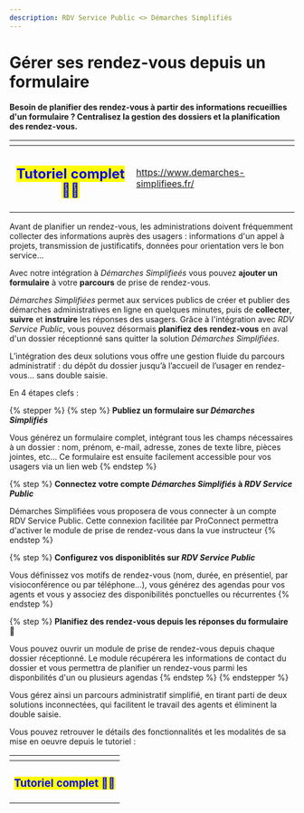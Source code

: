 ```yaml
---
description: RDV Service Public <> Démarches Simplifiés
---
```


# Gérer ses rendez-vous depuis un formulaire

**Besoin de planifier des rendez-vous à partir des informations recueillies d'un formulaire ? Centralisez la gestion des dossiers et la planification des rendez-vous.**

<table data-view="cards"><thead><tr><th align="center"></th><th data-hidden data-card-target data-type="content-ref"></th></tr></thead><tbody><tr><td align="center"><h2><mark style="color:blue;"><strong>Tutoriel complet 🧑‍🔧</strong></mark></h2></td><td><a href="https://www.demarches-simplifiees.fr/">https://www.demarches-simplifiees.fr/</a></td></tr></tbody></table>

Avant de planifier un rendez-vous, les administrations doivent fréquemment collecter des informations auprès des usagers : informations d'un appel à projets, transmission de justificatifs, données pour orientation vers le bon service...&#x20;

Avec notre intégration à _Démarches Simplifieés_ vous pouvez **ajouter un formulaire** à votre **parcours** de prise de rendez-vous.&#x20;

_Démarches Simplifiées_ permet aux services publics de créer et publier des démarches administratives en ligne en quelques minutes, puis de **collecter**, **suivre** et **instruire** les réponses des usagers. Grâce à l'intégration avec _RDV Service Public_, vous pouvez désormais **planifiez des rendez-vous** en aval d'un dossier réceptionné sans quitter la solution _Démarches Simplifiées_. &#x20;

L’intégration des deux solutions vous offre une gestion fluide du parcours administratif : du dépôt du dossier jusqu’à l’accueil de l’usager en rendez-vous… sans double saisie.&#x20;

En 4 étapes clefs :&#x20;

{% stepper %}
{% step %}
**Publiez un formulaire sur&#x20;**_**Démarches Simplifiés**_&#x20;

Vous générez un formulaire complet, intégrant tous les champs nécessaires à un dossier : nom, prénom, e-mail, adresse, zones de texte libre, pièces jointes, etc... Ce formulaire est ensuite facilement accessible pour vos usagers via un lien web
{% endstep %}

{% step %}
**Connectez votre compte&#x20;**_**Démarches Simplifiés**_**&#x20;à&#x20;**_**RDV Service Public**_

Démarches Simplifiées vous proposera de vous connecter à un compte RDV Service Public. Cette connexion facilitée par ProConnect permettra d'activer le module de prise de rendez-vous dans la vue instructeur
{% endstep %}

{% step %}
**Configurez vos disponiblités sur&#x20;**_**RDV Service Public**_

Vous définissez vos motifs de rendez-vous (nom, durée, en présentiel, par visioconférence ou par téléphone…), vous générez des agendas pour vos agents et vous y associez des disponibilités ponctuelles ou récurrentes
{% endstep %}

{% step %}
**Planifiez des rendez-vous depuis les réponses du formulaire 🎉**

Vous pouvez ouvrir un module de prise de rendez-vous depuis chaque dossier réceptionné. Le module récupérera les informations de contact du dossier et vous permettra de planifier un rendez-vous parmi les disponbilités d'un ou plusieurs agendas
{% endstep %}
{% endstepper %}

Vous gérez ainsi un parcours administratif simplifié, en tirant parti de deux solutions inconnectées, qui facilitent le travail des agents et éliminent la double saisie.

Vous pouvez retrouver le détails des fonctionnalités et les modalités de sa mise en oeuvre depuis le tutoriel :&#x20;

<table data-view="cards"><thead><tr><th align="center"></th></tr></thead><tbody><tr><td align="center"><h3><mark style="color:blue;"><strong>Tutoriel complet 🧑‍🔧</strong></mark></h3></td></tr></tbody></table>









